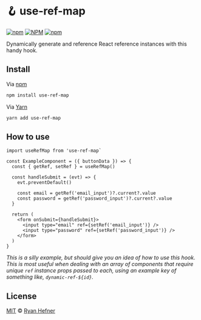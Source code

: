 # 🪝 use-ref-map

[![npm](https://img.shields.io/npm/v/use-ref-map?style=flat-square)](https://www.pkgstats.com/pkg:use-ref-map)
[![NPM](https://img.shields.io/npm/l/use-ref-map?style=flat-square)](LICENSE)
[![npm](https://img.shields.io/npm/dt/use-ref-map?style=flat-square)](https://www.pkgstats.com/pkg:use-ref-map)

Dynamically generate and reference React reference instances with this handy hook.

## Install

Via [npm](https://npmjs.com/package/use-ref-map)

```sh
npm install use-ref-map
```

Via [Yarn](https://yarn.pm/use-ref-map)

```sh
yarn add use-ref-map
```

## How to use

```
import useRefMap from 'use-ref-map`

const ExampleComponent = ({ buttonData }) => {
  const { getRef, setRef } = useRefMap()

  const handleSubmit = (evt) => {
    evt.preventDefault()

    const email = getRef('email_input')?.current?.value
    const password = getRef('password_input')?.current?.value
  }

  return (
    <form onSubmit={handleSubmit}>
      <input type="email" ref={setRef('email_input')} />
      <input type="password" ref={setRef('password_input')} />
    </form>
  )
}
```
_This is a silly example, but should give you an idea of how to use this hook. This is most useful when dealing with an array of components that require unique `ref` instance props passed to each, using an example key of something like, `dynamic-ref-${id}`._

## License

[MIT](LICENSE) © [Ryan Hefner](https://www.ryanhefner.com)
